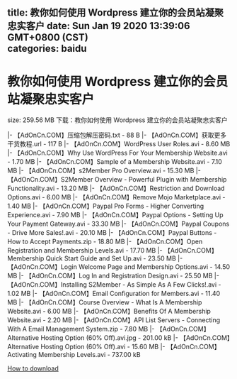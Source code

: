
title: 教你如何使用 Wordpress 建立你的会员站凝聚忠实客户
date: Sun Jan 19 2020 13:39:06 GMT+0800 (CST)    
categories: baidu
---

# 教你如何使用 Wordpress 建立你的会员站凝聚忠实客户
size: 259.56 MB
 下载：教你如何使用 Wordpress 建立你的会员站凝聚忠实客户
 
|- 【AdOnCn.COM】压缩包解压密码.txt - 88 B
|- 【AdOnCn.COM】获取更多干货教程.url - 117 B
|- 【AdOnCn.COM】WordPress User Roles.avi - 8.60 MB
|- 【AdOnCn.COM】Why Use WordPress For Your Membership Website.avi - 1.70 MB
|- 【AdOnCn.COM】Sample of a Membership Website.avi - 7.10 MB
|- 【AdOnCn.COM】s2Member Pro Overview.avi - 15.30 MB
|- 【AdOnCn.COM】S2Member Overview - Powerful Plugin with Membership Functionality.avi - 13.20 MB
|- 【AdOnCn.COM】Restriction and Download Options.avi - 6.00 MB
|- 【AdOnCn.COM】Remove Mojo Marketplace.avi - 1.40 MB
|- 【AdOnCn.COM】Paypal Pro Forms - Higher Converting Experience.avi - 7.90 MB
|- 【AdOnCn.COM】Paypal Options - Setting Up Your Payment Gateway.avi - 33.30 MB
|- 【AdOnCn.COM】Paypal Coupons - Drive More Sales!.avi - 20.10 MB
|- 【AdOnCn.COM】Paypal Buttons - How to Accept Payments.zip - 18.80 MB
|- 【AdOnCn.COM】Open Registration and Membership Levels.avi - 17.70 MB
|- 【AdOnCn.COM】Membership Quick Start Guide and Set Up.avi - 23.50 MB
|- 【AdOnCn.COM】Login Welcome Page and Membership Options.avi - 14.50 MB
|- 【AdOnCn.COM】Log In and Registration Design.avi - 25.50 MB
|- 【AdOnCn.COM】Installing S2Member - As Simple As A Few Clicks!.avi - 1.02 MB
|- 【AdOnCn.COM】Email Configuration for Members.avi - 11.40 MB
|- 【AdOnCn.COM】Course Overview - What Is A Membership Website.avi - 6.00 MB
|- 【AdOnCn.COM】Benefits Of A Membership Website.avi - 2.20 MB
|- 【AdOnCn.COM】API List Servers - Connecting With A Email Management System.zip - 7.80 MB
|- 【AdOnCn.COM】Alternative Hosting Option (60% Off).avi.jpg - 201.00 kB
|- 【AdOnCn.COM】Alternative Hosting Option (60% Off).avi - 15.60 MB
|- 【AdOnCn.COM】Activating Membership Levels.avi - 737.00 kB

[How to download](https://bpcam.bemobtrk.com/go/2ceec3aa-1ca2-46d6-b9ff-aaa5c184517c?jno=646)